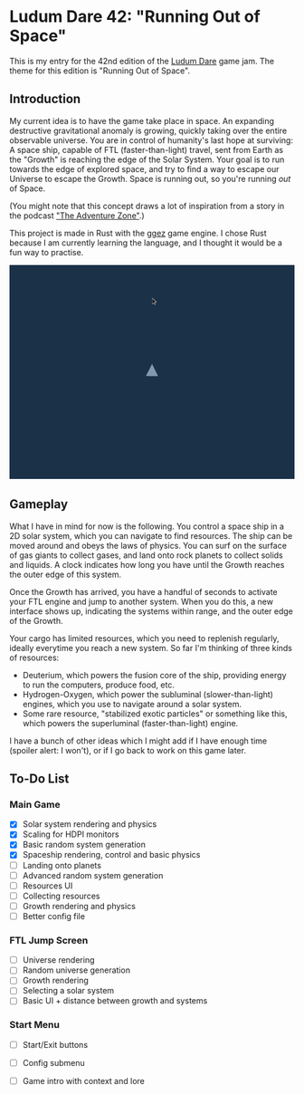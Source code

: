 # Ludum Dare 42: "Running Out of Space"

This is my entry for the 42nd edition of the [Ludum Dare](https://ldjam.com/)
game jam.  The theme for this edition is "Running Out of Space".


## Introduction

My current idea is to have the game take place in space.  An expanding
destructive gravitational anomaly is growing, quickly taking over the entire
observable universe.  You are in control of humanity's last hope at surviving:
A space ship, capable of FTL (faster-than-light) travel, sent from Earth as the
"Growth" is reaching the edge of the Solar System.  Your goal is to run towards
the edge of explored space, and try to find a way to escape our Universe to
escape the Growth.  Space is running out, so you're running _out_ of Space.

(You might note that this concept draws a lot of inspiration from a story in
the podcast ["The Adventure
Zone"](http://www.maximumfun.org/shows/adventure-zone).)

This project is made in Rust with the [ggez](http://ggez.rs/) game engine.  I
chose Rust because I am currently learning the language, and I thought it would
be a fun way to practise.

![Ship physics and controls](https://raw.githubusercontent.com/xlambein/ldjam42/master/gifs/03.gif)


## Gameplay

What I have in mind for now is the following.  You control a space ship in a 2D
solar system, which you can navigate to find resources.  The ship can be moved
around and obeys the laws of physics.  You can surf on the surface of gas
giants to collect gases, and land onto rock planets to collect solids and
liquids.  A clock indicates how long you have until the Growth reaches the
outer edge of this system.

Once the Growth has arrived, you have a handful of seconds to activate your FTL
engine and jump to another system.  When you do this, a new interface shows up,
indicating the systems within range, and the outer edge of the Growth.

Your cargo has limited resources, which you need to replenish regularly,
ideally everytime you reach a new system.  So far I'm thinking of three kinds
of resources:

- Deuterium, which powers the fusion core of the ship, providing energy to run
  the computers, produce food, etc.
- Hydrogen-Oxygen, which power the subluminal (slower-than-light) engines,
  which you use to navigate around a solar system.
- Some rare resource, "stabilized exotic particles" or something like this,
  which powers the superluminal (faster-than-light) engine.

I have a bunch of other ideas which I might add if I have enough time (spoiler
alert: I won't), or if I go back to work on this game later.


## To-Do List

### Main Game

- [x] Solar system rendering and physics
- [x] Scaling for HDPI monitors
- [x] Basic random system generation
- [x] Spaceship rendering, control and basic physics
- [ ] Landing onto planets
- [ ] Advanced random system generation
- [ ] Resources UI
- [ ] Collecting resources
- [ ] Growth rendering and physics
- [ ] Better config file

### FTL Jump Screen

- [ ] Universe rendering
- [ ] Random universe generation
- [ ] Growth rendering
- [ ] Selecting a solar system
- [ ] Basic UI + distance between growth and systems

### Start Menu

- [ ] Start/Exit buttons
- [ ] Config submenu
- [ ] Game intro with context and lore

